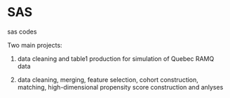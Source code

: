 # SAS
sas codes

Two main projects:

1. data cleaning and table1 production for simulation of Quebec RAMQ data

2. data cleaning, merging, feature selection, cohort construction, matching, high-dimensional propensity score construction and anlyses
